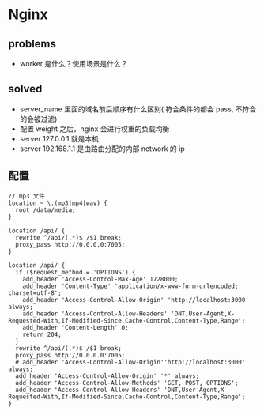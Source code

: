 # Nginx


## problems

- worker 是什么？使用场景是什么？

## solved

- server_name 里面的域名前后顺序有什么区别( 符合条件的都会 pass, 不符合的会被过滤)
- 配置 weight 之后，nginx 会进行权重的负载均衡
- server 127.0.0.1 就是本机
- server 192.168.1.1 是由路由分配的内部 network 的 ip
## 配置
```
// mp3 文件
location ~ \.(mp3|mp4|wav) {
  root /data/media;
}

location /api/ {
  rewrite ^/api/(.*)$ /$1 break;
  proxy_pass http://0.0.0.0:7005;
}

location /api/ {
  if ($request_method = 'OPTIONS') {
    add_header 'Access-Control-Max-Age' 1728000;
    add_header 'Content-Type' 'application/x-www-form-urlencoded; charset=utf-8';
    add_header 'Access-Control-Allow-Origin' 'http://localhost:3000' always;
    add_header 'Access-Control-Allow-Headers' 'DNT,User-Agent,X-Requested-With,If-Modified-Since,Cache-Control,Content-Type,Range';
    add_header 'Content-Length' 0;
    return 204;
  }
  rewrite ^/api/(.*)$ /$1 break;
  proxy_pass http://0.0.0.0:7005;
  # add_header 'Access-Control-Allow-Origin''http://localhost:3000' always;
  add_header 'Access-Control-Allow-Origin' '*' always;
  add_header 'Access-Control-Allow-Methods' 'GET, POST, OPTIONS';
  add_header 'Access-Control-Allow-Headers' 'DNT,User-Agent,X-Requested-With,If-Modified-Since,Cache-Control,Content-Type,Range';
}
```

[//begin]: # "Autogenerated link references for markdown compatibility"
[nginx-doc]: nginx-doc "Nginx Doc"
[//end]: # "Autogenerated link references"
